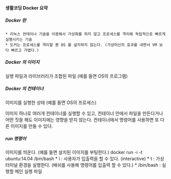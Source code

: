 #### 생활코딩 Docker 요약

##### Docker 란 
	* 리눅스 컨테이너 기술을 이용해서 가상화를 하지 않고 프로세스를 격리해 독립적으로 빠르게 실행시키는 기술
	* 도커는 프로세스를 격리할 뿐 OS 를 설치하지 않는다. (가상머신의 효과를 내면서 VM 보다 빠르고 가볍다.) 

##### Docker 의 이미지
실행 파일과 라이브러리가 조합된 파일 (예를 들면 OS의 프로그램)

##### Docker 의 컨테이너
이미지를 실행한 상태 (예를 들면 OS의 프로세스) <br>

이미지 하나로 여러개 컨테이너를 실행할 수 있고, 컨테이너 안에서 파일을 만든다거나 어떤 짓을 해도 이미지에는 영향을 받지 않는다. 컨테이너에서 명령어를 사용하면 또 다른 이미지를 만들 수 있다.

##### run 명령어
이미지를 띄운다. (예를 들면 설치된 이미지를 부팅한다.)
docker run -i -t ubuntu:14.04 /bin/bash
	* i : 사용자가 입출력을 할 수 있다.  (interactive)
	* t : 가상 터미널 환경을 실행한다. (배쉬를 사용해 명령어를 입출력 할 수 있다.)
	* /bin/bash : 실행할 메인 실행 파일

##### 